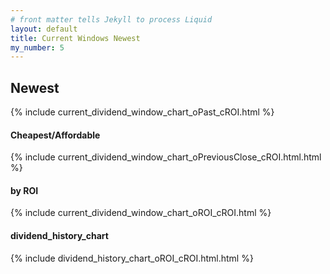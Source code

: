 ```yaml
---
# front matter tells Jekyll to process Liquid
layout: default
title: Current Windows Newest
my_number: 5
---
```

<h2>Newest</h2>
{% include current_dividend_window_chart_oPast_cROI.html  %}

<h4>Cheapest/Affordable</h4>
{% include current_dividend_window_chart_oPreviousClose_cROI.html.html  %}

<h4>by ROI</h4>
{% include current_dividend_window_chart_oROI_cROI.html  %}

<h4>dividend_history_chart</h4>
{% include dividend_history_chart_oROI_cROI.html.html  %}